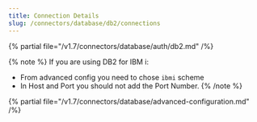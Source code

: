 ```yaml
---
title: Connection Details
slug: /connectors/database/db2/connections
---
```


{% partial file="/v1.7/connectors/database/auth/db2.md" /%}

{% note %}
If you are using DB2 for IBM i:

- From advanced config you need to chose `ibmi` scheme
- In Host and Port you should not add the Port Number.
{% /note %}

{% partial file="/v1.7/connectors/database/advanced-configuration.md" /%}